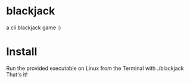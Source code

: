 # blackjack
a cli blackjack game :)

# Install
Run the provided executable on Linux from the Terminal with ./blackjack
That's it!
